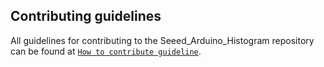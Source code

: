 ## Contributing guidelines

All guidelines for contributing to the Seeed_Arduino_Histogram repository can be found at [`How to contribute guideline`](https://github.com/Seeed-Studio/Seeed_Arduino_Histogram/wiki/How_to_contribute).
